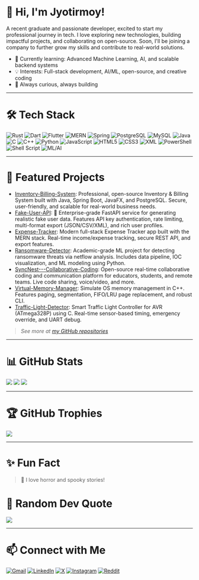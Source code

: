 # 👋 Hi, I'm Jyotirmoy!

A recent graduate and passionate developer, excited to start my professional journey in tech. I love exploring new technologies, building impactful projects, and collaborating on open-source. Soon, I'll be joining a company to further grow my skills and contribute to real-world solutions.

- 🚀 Currently learning: Advanced Machine Learning, AI, and scalable backend systems
- 💡 Interests: Full-stack development, AI/ML, open-source, and creative coding
- 🌱 Always curious, always building

---

# 🛠️ Tech Stack

![Rust](https://img.shields.io/badge/rust-%23000000.svg?style=for-the-badge&logo=rust&logoColor=white)
![Dart](https://img.shields.io/badge/dart-%230175C2.svg?style=for-the-badge&logo=dart&logoColor=white)
![Flutter](https://img.shields.io/badge/Flutter-%2302569B.svg?style=for-the-badge&logo=Flutter&logoColor=white)
![MERN](https://img.shields.io/badge/MERN-20232A?style=for-the-badge&logo=react&logoColor=61DAFB)
![Spring](https://img.shields.io/badge/spring-%236DB33F.svg?style=for-the-badge&logo=spring&logoColor=white)
![PostgreSQL](https://img.shields.io/badge/postgresql-%23316192.svg?style=for-the-badge&logo=postgresql&logoColor=white)
![MySQL](https://img.shields.io/badge/mysql-%2300000f.svg?style=for-the-badge&logo=mysql&logoColor=white)
![Java](https://img.shields.io/badge/java-%23ED8B00.svg?style=for-the-badge&logo=openjdk&logoColor=white)
![C](https://img.shields.io/badge/c-%2300599C.svg?style=for-the-badge&logo=c&logoColor=white)
![C++](https://img.shields.io/badge/c++-%2300599C.svg?style=for-the-badge&logo=c%2B%2B&logoColor=white)
![Python](https://img.shields.io/badge/python-3670A0?style=for-the-badge&logo=python&logoColor=ffdd54)
![JavaScript](https://img.shields.io/badge/javascript-%23323330.svg?style=for-the-badge&logo=javascript&logoColor=%23F7DF1E)
![HTML5](https://img.shields.io/badge/html5-%23E34F26.svg?style=for-the-badge&logo=html5&logoColor=white)
![CSS3](https://img.shields.io/badge/css3-%231572B6.svg?style=for-the-badge&logo=css3&logoColor=white)
![XML](https://img.shields.io/badge/XML-%23FF6600.svg?style=for-the-badge&logo=xml&logoColor=white)
![PowerShell](https://img.shields.io/badge/PowerShell-%235391FE.svg?style=for-the-badge&logo=powershell&logoColor=white)
![Shell Script](https://img.shields.io/badge/shell_script-%23121011.svg?style=for-the-badge&logo=gnu-bash&logoColor=white)
![ML/AI](https://img.shields.io/badge/Machine%20Learning-%23FF6F00.svg?style=for-the-badge&logo=ai&logoColor=white)

---

# 🌟 Featured Projects

- [Inventory-Billing-System](https://github.com/eskgalio/Inventory-Billing-System): Professional, open-source Inventory & Billing System built with Java, Spring Boot, JavaFX, and PostgreSQL. Secure, user-friendly, and scalable for real-world business needs.
- [Fake-User-API](https://github.com/eskgalio/Fake-User-API): 🚀 Enterprise-grade FastAPI service for generating realistic fake user data. Features API key authentication, rate limiting, multi-format export (JSON/CSV/XML), and rich user profiles.
- [Expense-Tracker](https://github.com/eskgalio/Expense-Tracker): Modern full-stack Expense Tracker app built with the MERN stack. Real-time income/expense tracking, secure REST API, and export features.
- [Ransomware-Detector](https://github.com/eskgalio/Ransomware-Detector): Academic-grade ML project for detecting ransomware threats via netflow analysis. Includes data pipeline, IOC visualization, and ML modeling using Python.
- [SyncNest---Collaborative-Coding](https://github.com/eskgalio/SyncNest---Collaborative-Coding): Open-source real-time collaborative coding and communication platform for educators, students, and remote teams. Live code sharing, voice/video, and more.
- [Virtual-Memory-Manager](https://github.com/eskgalio/Virtual-Memory-Manager): Simulate OS memory management in C++. Features paging, segmentation, FIFO/LRU page replacement, and robust CLI.
- [Traffic-Light-Detector](https://github.com/eskgalio/Traffic-Light-Detector): Smart Traffic Light Controller for AVR (ATmega328P) using C. Real-time sensor-based timing, emergency override, and UART debug.

> _See more at [my GitHub repositories](https://github.com/eskgalio?tab=repositories)_

---

# 📊 GitHub Stats

![](https://github-readme-stats.vercel.app/api?username=eskgalio&theme=radical&hide_border=false&show_icons=true&count_private=true)
![](https://github-readme-streak-stats.herokuapp.com/?user=eskgalio&theme=radical&hide_border=false)
![](https://github-readme-stats.vercel.app/api/top-langs/?username=eskgalio&theme=radical&hide_border=false&layout=compact)

---

# 🏆 GitHub Trophies

![](https://github-profile-trophy.vercel.app/?username=eskgalio&theme=radical&no-frame=false&no-bg=true&margin-w=4)

---

# ✨ Fun Fact

> 👻 I love horror and spooky stories!

# 💬 Random Dev Quote

![](https://quotes-github-readme.vercel.app/api?type=horizontal&theme=radical)

---

# 📫 Connect with Me

[![Gmail](https://img.shields.io/badge/Gmail-D14836?style=for-the-badge&logo=gmail&logoColor=white)](mailto:jyotirmoy427@gmail.com)
[![LinkedIn](https://img.shields.io/badge/LinkedIn-blue?style=for-the-badge&logo=linkedin&logoColor=white)](https://linkedin.com/in/YOUR-LINKEDIN)
[![X](https://img.shields.io/badge/X-black?style=for-the-badge&logo=x&logoColor=white)](https://x.com/Jyotirm83936862)
[![Instagram](https://img.shields.io/badge/Instagram-E4405F?style=for-the-badge&logo=instagram&logoColor=white)](https://instagram.com/_joy_dutta._)
[![Reddit](https://img.shields.io/badge/Reddit-FF4500?style=for-the-badge&logo=reddit&logoColor=white)](https://reddit.com/u/JyotirmoyDutta)

<!-- Modernized for 2025 by AI -->
